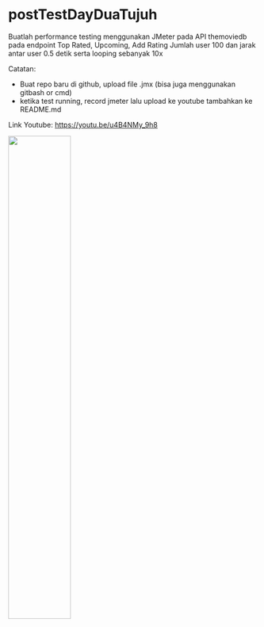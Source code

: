 # postTestDayDuaTujuh

Buatlah performance testing menggunakan JMeter pada API themoviedb pada endpoint Top Rated, Upcoming, Add Rating
Jumlah user 100 dan jarak antar user 0.5 detik serta looping sebanyak 10x

Catatan:
- Buat repo baru di github, upload file .jmx (bisa juga menggunakan gitbash or cmd)
- ketika test running, record jmeter lalu upload ke youtube tambahkan ke README.md


Link Youtube: https://youtu.be/u4B4NMy_9h8

[<img src="https://i.ytimg.com/vi/u4B4NMy_9h8/hqdefault.jpg" width="50%">](https://youtu.be/u4B4NMy_9h8 "Test Running JMeter Post Test Day 27 - Muhammad Nur Wahid")
